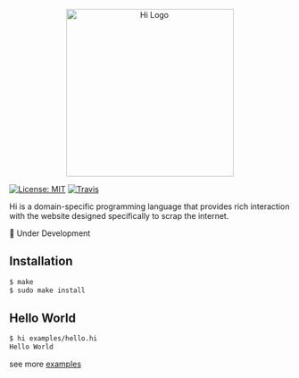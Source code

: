 <p align="center">
    <img
      alt="Hi Logo"
      src="https://github.com/sanket143/Hi/blob/master/logo.png"
      width="300"
    /><br>
</p>

[![License: MIT](https://img.shields.io/badge/License-MIT-yellow.svg)](https://opensource.org/licenses/MIT)
[![Travis](https://img.shields.io/travis/sanket143/hi/master.svg?label=Travis%20CI)](https://travis-ci.org/sanket143/Hi)

Hi is a domain-specific programming language that provides rich interaction with the website
designed specifically to scrap the internet.

:construction: Under Development

## Installation
```sh
$ make
$ sudo make install
```

## Hello World
```sh
$ hi examples/hello.hi
Hello World
```

see more [examples](https://github.com/sanket143/Hi/tree/master/examples)
